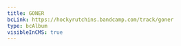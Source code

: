 ```yaml
---
title: GONER
bcLink: https://hockyrutchins.bandcamp.com/track/goner
type: bcAlbum
visibleInCMS: true
---
```

